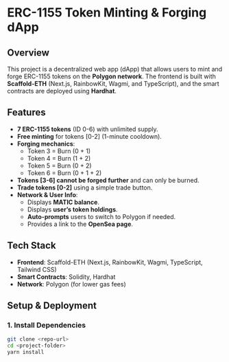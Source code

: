 # ERC-1155 Token Minting & Forging dApp

## Overview
This project is a decentralized web app (dApp) that allows users to mint and forge ERC-1155 tokens on the **Polygon network**. The frontend is built with **Scaffold-ETH** (Next.js, RainbowKit, Wagmi, and TypeScript), and the smart contracts are deployed using **Hardhat**.

## Features
- **7 ERC-1155 tokens** (ID 0-6) with unlimited supply.
- **Free minting** for tokens [0-2] (1-minute cooldown).
- **Forging mechanics**:
  - Token 3 = Burn (0 + 1)
  - Token 4 = Burn (1 + 2)
  - Token 5 = Burn (0 + 2)
  - Token 6 = Burn (0 + 1 + 2)
- **Tokens [3-6] cannot be forged further** and can only be burned.
- **Trade tokens [0-2]** using a simple trade button.
- **Network & User Info**:
  - Displays **MATIC balance**.
  - Displays **user’s token holdings**.
  - **Auto-prompts** users to switch to Polygon if needed.
  - Provides a link to the **OpenSea page**.

## Tech Stack
- **Frontend**: Scaffold-ETH (Next.js, RainbowKit, Wagmi, TypeScript, Tailwind CSS)
- **Smart Contracts**: Solidity, Hardhat
- **Network**: Polygon (for lower gas fees)

## Setup & Deployment

### **1. Install Dependencies**
```sh
git clone <repo-url>
cd <project-folder>
yarn install
  

